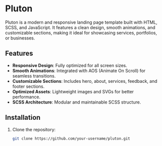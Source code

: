 # Pluton

Pluton is a modern and responsive landing page template built with HTML, SCSS, and JavaScript. It features a clean design, smooth animations, and customizable sections, making it ideal for showcasing services, portfolios, or businesses.

## Features

- **Responsive Design**: Fully optimized for all screen sizes.
- **Smooth Animations**: Integrated with AOS (Animate On Scroll) for seamless transitions.
- **Customizable Sections**: Includes hero, about, services, feedback, and footer sections.
- **Optimized Assets**: Lightweight images and SVGs for better performance.
- **SCSS Architecture**: Modular and maintainable SCSS structure.

## Installation

1. Clone the repository:
   ```bash
   git clone https://github.com/your-username/pluton.git
   ```
